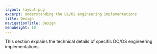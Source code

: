```yaml
---
layout: layout.pug
excerpt: Understanding the DC/OS engineering implementations
title: Design
navigationTitle: Design
menuWeight: 10
---
```


This section explains the technical details of specific DC/OS engineering implementations.
